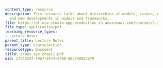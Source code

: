 ```yaml
---
content_type: resource
description: This resource talks about hierarchies of models, issues, why we model
  and new developments in models and frameworks.
file: https://ol-ocw-studio-app-production.s3.amazonaws.com/courses/1-221j-transportation-systems-fall-2004/17c4254ff0a70544d460d0c74d053979_trans_sys_chap11.pdf
file_type: application/pdf
learning_resource_types:
- Lecture Notes
parent_title: Lecture Notes
parent_type: CourseSection
resourcetype: Document
title: trans_sys_chap11.pdf
uid: 17c4254f-f0a7-0544-d460-d0c74d053979
---
```

